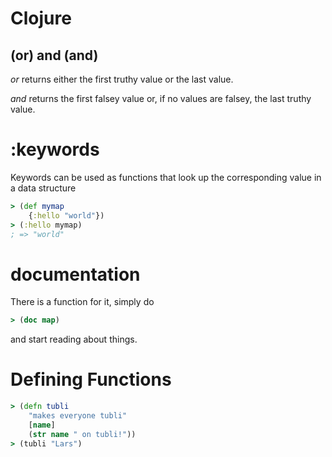 # Clojure

## (or) and (and)

_or_ returns either the first truthy value or the last value. 

_and_ returns the first falsey value or, if no values are falsey, the last truthy value.

# :keywords

Keywords can be used as functions that look up the corresponding value in a data structure

```clojure
> (def mymap 
    {:hello "world"})
> (:hello mymap)
; => "world"
```

# documentation

There is a function for it, simply do 
```clojure
> (doc map)
```

and start reading about things.

# Defining Functions

```clojure
> (defn tubli 
    "makes everyone tubli"
    [name]
    (str name " on tubli!"))
> (tubli "Lars")
```


